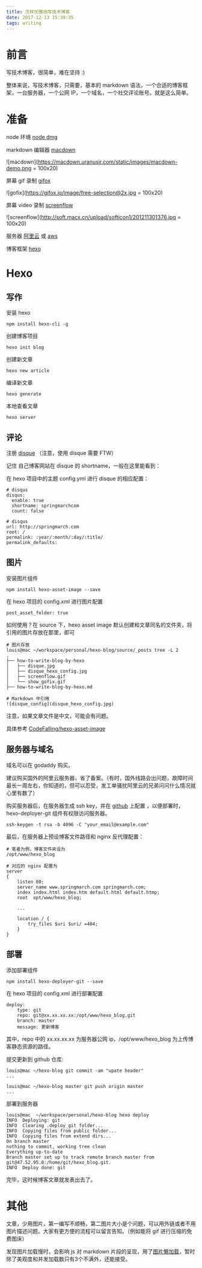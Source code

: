 ```yaml
---
title: 怎样优雅地写技术博客
date: 2017-12-13 15:39:35
tags: writing
---
```


# 前言

写技术博客，很简单，难在坚持 :)

整体来说，写技术博客，只需要，基本的 markdown 语法，一个合适的博客框架，一台服务器，一个公网 IP，一个域名，一个社交评论账号。就是这么简单。

# 准备

node 环境 [node dmg](https://nodejs.org/en/download/)

markdown 编辑器 [macdown](https://macdown.uranusjr.com/)

![macdown](https://macdown.uranusjr.com/static/images/macdown-demo.png = 100x20)

屏幕 gif 录制 [gifox](https://gifox.io/)

![gofix](https://gifox.io/image/free-selection@2x.jpg = 100x20)

屏幕 video 录制 [screenflow](https://www.telestream.net/screenflow/)

![screenflow](http://soft.macx.cn/upload/softicon1/201211301376.jpg = 100x20)

服务器 [阿里云](https://www.aliyun.com/product/ecs) 或 [aws](https://aws.amazon.com/ecs)

博客框架 [hexo](https://hexo.io)

# Hexo

## 写作

安装 hexo

```
npm install hexo-cli -g
```

创建博客项目

```
hexo init blog
```

创建新文章

```
hexo new article
```

编译新文章

```
hexo generate
```

本地查看文章

```
hexo server
```
	
## 评论


注册 [disque](https://disqus.com/) （注意，使用 disque 需要 FTW）
	
记住 自己博客网站在 disque 的 shortname，一般在这里能看到：

在 hexo 项目中的主题 config.yml 进行 disque 的相应配置：

```
# disqus
disqus:
  enable: true
  shortname: springmarchcom
  count: false

# disqus
url: http://springmarch.com
root: /
permalink: :year/:month/:day/:title/
permalink_defaults:
```

## 图片

安装图片组件

```
npm install hexo-asset-image --save
```

在 hexo 项目的 config.xml 进行图片配置

```
post_asset_folder: true
```

如何使用？在 source 下，hexo asset image 默认创建和文章同名的文件夹，将引用的图片存放在那里，即可

```
# 图片存放
louis@mac ~/workspace/personal/hexo-blog/source/_posts tree -L 2
.
├── how-to-write-blog-by-hexo
│   ├── disque.jpg
│   ├── disque_hexo_config.jpg
│   ├── screenflow.gif
│   └── show_gofix.gif
├── how-to-write-blog-by-hexo.md

# Markdown 中引用
![disque_config](disque_hexo_config.jpg)
```

注意，如果文章文件是中文，可能会有问题。

具体参考 [CodeFalling/hexo-asset-image](https://github.com/CodeFalling/hexo-asset-image)

## 服务器与域名

域名可以在 godaddy 购买。

建议购买国外的阿里云服务器，省了备案。（有时，国外线路会出问题，故障时间最长一周左右，你知道的，但可以忍受，发工单骚扰阿里云的兄弟问问什么情况就心里有数了）

购买服务器后，在服务器生成 ssh key，并在 [github](https://github.com/settings/keys) 上配置 ，以便部署时，hexo-deployer-git 组件有权限访问服务器。

```
ssh-keygen -t rsa -b 4096 -C "your_email@example.com"
```

最后，在服务器上预设博客文件路径和 nginx 反代理配置：

```
# 笔者为例，博客文件夹设为
/opt/www/hexo_blog

# 对应的 nginx 配置为
server
{
    listen 80;
    server_name www.springmarch.com springmarch.com;
    index index.html index.htm default.html default.htmp;
    root  opt/www/hexo_blog;

    ...

    location / {
        try_files $uri $uri/ =404;
    }
}
```

## 部署

添加部署组件

```
npm install hexo-deployer-git --save
```

在 hexo 项目的 config.xml 进行部署配置

```
deploy:
    type: git
    repo: git@xx.xx.xx.xx:/opt/www/hexo_blog.git
    branch: master           
    message: 更新博客
```

其中，repo 中的 xx.xx.xx.xx 为服务器公网 ip，/opt/www/hexo_blog 为上传博客静态资源的路径。

提交更新到 github 仓库:

```
louis@mac ~/hexo-blog git commit -am "upate header"
...
 
louis@mac ~/hexo-blog master git push origin master
...
```
   
部署到服务器 

```
louis@mac  ~/workspace/personal/hexo-blog hexo deploy
INFO  Deploying: git
INFO  Clearing .deploy_git folder...
INFO  Copying files from public folder...
INFO  Copying files from extend dirs...
On branch master
nothing to commit, working tree clean
Everything up-to-date
Branch master set up to track remote branch master from git@47.52.95.8:/home/git/hexo_blog.git.
INFO  Deploy done: git
```

完毕，这时候博客文章就发表出去了。


# 其他

文章，少用图片，第一编写不顺畅，第二图片大小是个问题，可以用外链或者不用图片描述问题。大家有更方便的流程可以留言告知。（例如能将 gif 进行压缩的免费图床）

发现图片加载慢时，会影响 js 对 markdown 片段的呈现，用了[图片懒加载](https://www.npmjs.com/package/hexo-lazyload-image)，暂时除了美观度和并发加载数只有3个不满外，还能接受。
